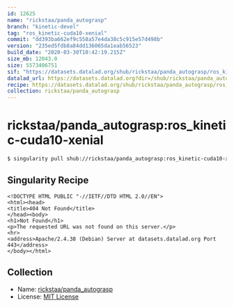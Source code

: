 ```yaml
---
id: 12625
name: "rickstaa/panda_autograsp"
branch: "kinetic-devel"
tag: "ros_kinetic-cuda10-xenial"
commit: "dd393ba662ef9c558a57e4da38c5c915e57d498b"
version: "235ed5fdb8a84dd136065da1eab56523"
build_date: "2020-03-30T10:42:19.215Z"
size_mb: 12043.0
size: 5573406751
sif: "https://datasets.datalad.org/shub/rickstaa/panda_autograsp/ros_kinetic-cuda10-xenial/2020-03-30-dd393ba6-235ed5fd/235ed5fdb8a84dd136065da1eab56523.sif"
datalad_url: https://datasets.datalad.org?dir=/shub/rickstaa/panda_autograsp/ros_kinetic-cuda10-xenial/2020-03-30-dd393ba6-235ed5fd/
recipe: https://datasets.datalad.org/shub/rickstaa/panda_autograsp/ros_kinetic-cuda10-xenial/2020-03-30-dd393ba6-235ed5fd/Singularity
collection: rickstaa/panda_autograsp
---
```


# rickstaa/panda_autograsp:ros_kinetic-cuda10-xenial

```bash
$ singularity pull shub://rickstaa/panda_autograsp:ros_kinetic-cuda10-xenial
```

## Singularity Recipe

```singularity
<!DOCTYPE HTML PUBLIC "-//IETF//DTD HTML 2.0//EN">
<html><head>
<title>404 Not Found</title>
</head><body>
<h1>Not Found</h1>
<p>The requested URL was not found on this server.</p>
<hr>
<address>Apache/2.4.38 (Debian) Server at datasets.datalad.org Port 443</address>
</body></html>
```

## Collection

 - Name: [rickstaa/panda_autograsp](https://github.com/rickstaa/panda_autograsp)
 - License: [MIT License](https://api.github.com/licenses/mit)

